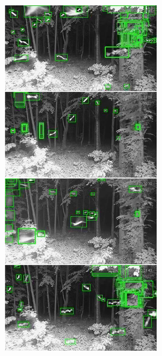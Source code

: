 ![20200621-222849-225854](in/20200621/20200621-222849-225854_0_.jpg)
![20200621-225859-232904](in/20200621/20200621-225859-232904_0_.jpg)
![20200621-232909-235914](in/20200621/20200621-232909-235914_0_.jpg)
![20200622-000009-003014](in/20200622/20200622-000009-003014_0_.jpg)
